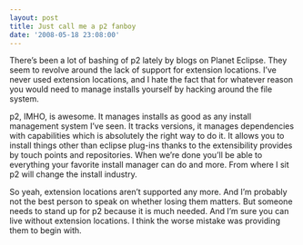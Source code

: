```yaml
---
layout: post
title: Just call me a p2 fanboy
date: '2008-05-18 23:08:00'
---
```



There’s been a lot of bashing of p2 lately by blogs on Planet Eclipse. They seem to revolve around the lack of support for extension locations. I’ve never used extension locations, and I hate the fact that for whatever reason you would need to manage installs yourself by hacking around the file system.

p2, IMHO, is awesome. It manages installs as good as any install management system I’ve seen. It tracks versions, it manages dependencies with capabilities which is absolutely the right way to do it. It allows you to install things other than eclipse plug-ins thanks to the extensibility provides by touch points and repositories. When we’re done you’ll be able to everything your favorite install manager can do and more. From where I sit p2 will change the install industry.

So yeah, extension locations aren’t supported any more. And I’m probably not the best person to speak on whether losing them matters. But someone needs to stand up for p2 because it is much needed. And I’m sure you can live without extension locations. I think the worse mistake was providing them to begin with.


